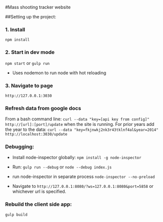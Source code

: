 #Mass shooting tracker website

##Setting up the project:

### 1. Install

`npm install`

### 2. Start in dev mode

`npm start` or `gulp run`

* Uses nodemon to run node with hot reloading

### 3. Navigate to page

`http://127.0.0.1:3030`

### Refresh data from google docs

From a bash command line: `curl --data "key=[api key from config]" http://[url]:[port]/update` when the site is running. For prior years add the year to the data: `curl --data "key=fkjnwkj2nk3r43tklnf4al&year=2014" http://localhost:3030/update` 

### Debugging:

* Install node-inspector globally: `npm install -g node-inspector`

* Run: `gulp run --debug` or `node --debug index.js`

* run node-inspector in separate process `node-inspector --no-preload`

* Navigate to `http://127.0.0.1:8080/?ws=127.0.0.1:8080&port=5858` or whichever url is specified.

### Rebuild the client side app:

`gulp build`
